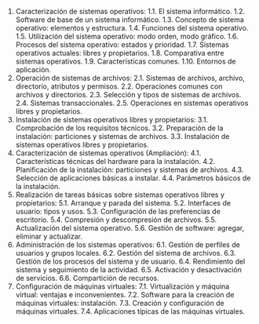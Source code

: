 1. Caracterización de sistemas operativos:
1.1. El sistema informático.
1.2. Software de base de un sistema informático.
1.3. Concepto de sistema operativo: elementos y estructura.
1.4. Funciones del sistema operativo.
1.5. Utilización del sistema operativo: modo orden, modo gráfico.
1.6. Procesos del sistema operativo: estados y prioridad.
1.7. Sistemas operativos actuales: libres y propietarios.
1.8. Comparativa entre sistemas operativos.
1.9. Características comunes.
1.10. Entornos de aplicación.
2. Operación de sistemas de archivos:
2.1. Sistemas de archivos, archivo, directorio, atributos y permisos.
2.2. Operaciones comunes con archivos y directorios.
2.3. Selección y tipos de sistemas de archivos.
2.4. Sistemas transaccionales.
2.5. Operaciones en sistemas operativos libres y propietarios.
3. Instalación de sistemas operativos libres y propietarios:
3.1. Comprobación de los requisitos técnicos.
3.2. Preparación de la instalación: particiones y sistemas de archivos.
3.3. Instalación de sistemas operativos libres y propietarios.
4. Caracterización de sistemas operativos (Ampliación):
4.1. Características técnicas del hardware para la instalación.
4.2. Planificación de la instalación: particiones y sistemas de archivos.
4.3. Selección de aplicaciones básicas a instalar.
4.4. Parámetros básicos de la instalación.
5. Realización de tareas básicas sobre sistemas operativos libres y propietarios:
5.1. Arranque y parada del sistema.
5.2. Interfaces de usuario: tipos y usos.
5.3. Configuración de las preferencias de escritorio.
5.4. Compresión y descompresión de archivos.
5.5. Actualización del sistema operativo.
5.6. Gestión de software: agregar, eliminar y actualizar.
6. Administración de los sistemas operativos:
6.1. Gestión de perfiles de usuarios y grupos locales.
6.2. Gestión del sistema de archivos.
6.3. Gestión de los procesos del sistema y de usuario.
6.4. Rendimiento del sistema y seguimiento de la actividad.
6.5. Activación y desactivación de servicios.
6.6. Compartición de recursos.
7. Configuración de máquinas virtuales:
7.1. Virtualización y máquina virtual: ventajas e inconvenientes.
7.2. Software para la creación de máquinas virtuales: instalación.
7.3. Creación y configuración de máquinas virtuales.
7.4. Aplicaciones típicas de las máquinas virtuales.
